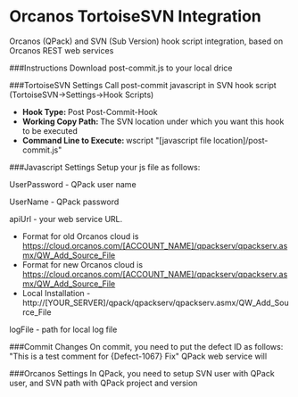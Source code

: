 # Orcanos TortoiseSVN Integration
Orcanos (QPack) and SVN (Sub Version) hook script integration, based on Orcanos REST web services

###Instructions
Download post-commit.js to your local drice

###TortoiseSVN Settings
Call post-commit javascript in SVN hook script (TortoiseSVN->Settings->Hook Scripts)
- <b>Hook Type: </b>Post Post-Commit-Hook
- <b>Working Copy Path: </b>The SVN location under which you want this hook to be executed
- <b>Command Line to Execute: </b>wscript "[javascript file location]/post-commit.js"

###Javascript Settings
Setup your js file as follows:

UserPassword - QPack user name

UserName - QPack password

apiUrl - your web service URL. 
- Format for old Orcanos cloud is https://cloud.orcanos.com/[ACCOUNT_NAME]/qpackserv/qpackserv.asmx/QW_Add_Source_File
- Format for new Orcanos cloud is https://cloud.orcanos.com/[ACCOUNT_NAME]/qpackserv/qpackserv.asmx/QW_Add_Source_File
- Local Installation - http://[YOUR_SERVER]/qpack/qpackserv/qpackserv.asmx/QW_Add_Source_File

logFile - path for local log file

###Commit Changes 
On commit, you need to put the defect ID as follows: "This is a test comment for {Defect-1067} Fix"
QPack web service will

###Orcanos Settings
In QPack, you need to setup SVN user with QPack user, and SVN path with QPack project and version

